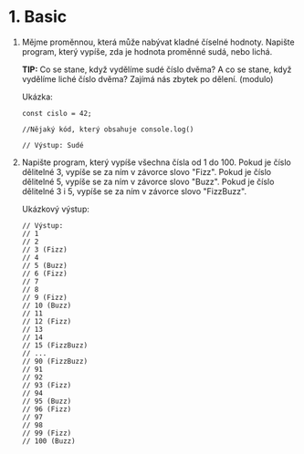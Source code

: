# 1. Basic

1. Mějme proměnnou, která může nabývat kladné číselné hodnoty. Napište program, který vypíše, zda je hodnota proměnné sudá, nebo lichá.

    **TIP:** Co se stane, když vydělíme sudé číslo dvěma? A co se stane, když vydělíme liché číslo dvěma? Zajímá nás zbytek po dělení. (modulo)

    Ukázka:

    ```JS
    const cislo = 42;

    //Nějaký kód, který obsahuje console.log()

    // Výstup: Sudé
    ```

2. Napište program, který vypíše všechna čísla od 1 do 100. Pokud je číslo dělitelné 3, vypíše se za ním v závorce slovo "Fizz". Pokud je číslo dělitelné 5, vypíše se za ním v závorce slovo "Buzz". Pokud je číslo dělitelné 3 i 5, vypíše se za ním v závorce slovo "FizzBuzz".

    Ukázkový výstup:

    ```JS
    // Výstup:
    // 1
    // 2
    // 3 (Fizz)
    // 4
    // 5 (Buzz)
    // 6 (Fizz)
    // 7
    // 8
    // 9 (Fizz)
    // 10 (Buzz)
    // 11
    // 12 (Fizz)
    // 13
    // 14
    // 15 (FizzBuzz)
    // ...
    // 90 (FizzBuzz)
    // 91
    // 92
    // 93 (Fizz)
    // 94
    // 95 (Buzz)
    // 96 (Fizz)
    // 97
    // 98
    // 99 (Fizz)
    // 100 (Buzz)
    ```
